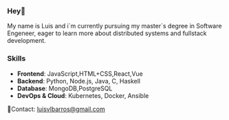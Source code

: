 ### Hey👋
My name is Luis and i´m currently pursuing my master´s degree in Software Engeneer, eager to learn more about distributed systems and fullstack development.


### Skills

- **Frontend**: JavaScript,HTML+CSS,React,Vue
- **Backend**: Python, Node.js, Java, C, Haskell
- **Database**: MongoDB,PostgreSQL
- **DevOps & Cloud**: Kubernetes, Docker, Ansible

📨Contact: luisvlbarros@gmail.com

<!--
**Luis-Barros9/Luis-Barros9** is a ✨ _special_ ✨ repository because its `README.md` (this file) appears on your GitHub profile.

Here are some ideas to get you started:

- 🔭 I’m currently working on ...
- 🌱 I’m currently learning ...
- 👯 I’m looking to collaborate on ...
- 🤔 I’m looking for help with ...
- 💬 Ask me about ...
- 📫 How to reach me: ...
- 😄 Pronouns: ...
- ⚡ Fun fact: ...
-->
